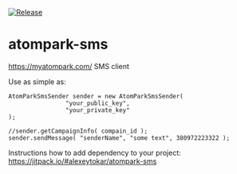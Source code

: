 [![Release](https://jitpack.io/v/alexeytokar/atompark-sms.svg)](https://jitpack.io/#alexeytokar/atompark-sms)

# atompark-sms
https://myatompark.com/ SMS client

Use as simple as:
````
AtomParkSmsSender sender = new AtomParkSmsSender(
                "your_public_key",
                "your_private_key"
);

//sender.getCampaignInfo( compain_id );
sender.sendMessage( "senderName", "some text", 380972223322 );
````

Instructions how to add dependency to your project: https://jitpack.io/#alexeytokar/atompark-sms
